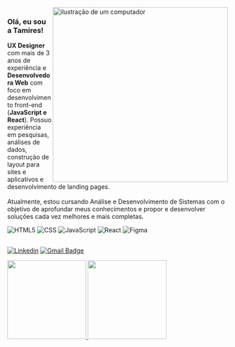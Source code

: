 <img src="https://raw.githubusercontent.com/MicaelliMedeiros/micaellimedeiros/master/image/computer-illustration.png" alt="ilustração de um computador" min-width="400px" max-width="400px" width="400px" align="right">

<h3>Olá, eu sou a Tamires!</h3>

<p align="left"> 
  <strong>UX Designer</strong> com mais de 3 anos de experiência e <strong>Desenvolvedora Web</strong> com foco em desenvolvimento front-end (<strong>JavaScript e React</strong>). Possuo experiência em pesquisas, análises de dados, construção de layout para sites e aplicativos e desenvolvimento de landing pages.
  <br><br>
  Atualmente, estou cursando Análise e Desenvolvimento de Sistemas com o objetivo de aprofundar meus conhecimentos e propor e desenvolver soluções cada vez melhores e mais completas.
</p>

<p align="left">


  ![HTML5](https://img.shields.io/badge/-HTML5-333333?style=flat&logo=HTML5)
  ![CSS](https://img.shields.io/badge/-CSS-333333?style=flat&logo=CSS3&logoColor=1572B6)
  ![JavaScript](https://img.shields.io/badge/-JavaScript-333333?style=flat&logo=javascript)
  ![React](https://img.shields.io/badge/-React-333333?style=flat&logo=react)
  ![Figma](https://img.shields.io/badge/-Figma-333333?style=flat&logo=figma&logoColor=007ACC)
  
</p>

##

<p align="left">

  [![Linkedin](https://img.shields.io/badge/LinkedIn-0A66C2?style=flat&logo=linkedin&logoColor=white&link=https://www.linkedin.com/in/tamiressena/)](https://www.linkedin.com/in/tamiressena/)
  [![Gmail Badge](https://img.shields.io/badge/Gmail-EA4335?style=flat&logo=gmail&logoColor=white&link=mailto:tamires.s.afonso@gmail.com)](mailto:tamires.s.afonso@gmail.com)
  
  
  
</p>

 <div>
  <a href="https://github.com/tamiressena">
  <img height="180em" src="https://github-readme-stats.vercel.app/api?username=tamiressena&show_icons=true&theme=dracula&include_all_commits=true&count_private=true"/>
  <img height="180em" src="https://github-readme-stats.vercel.app/api/top-langs/?username=tamiressena&layout=compact&langs_count=16&theme=dracula"/>
</div>
